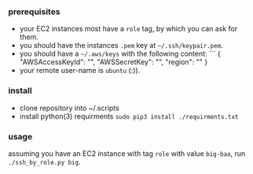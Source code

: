 ### prerequisites
- your EC2 instances most have a `role` tag, by which you can ask for them.
- you should have the instances `.pem` key at `~/.ssh/keypair.pem`.
- you should have a `~/.aws/keys` with the following content: ```
  {  
      "AWSAccessKeyId": "<access-key>",
      "AWSSecretKey": "<secret-key>",
      "region": "<regaion>"
  }
- your remote user-name is `ubuntu` (:)).

### install
- clone repository into ~/.scripts
- install python(3) requirments `sudo pip3 install ./requirments.txt`

### usage
assuming you have an EC2 instance with tag `role` with value `big-baa`, run `./ssh_by_role.py big`.

